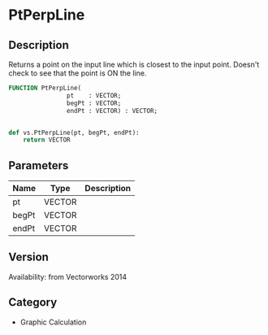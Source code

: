 # PtPerpLine

## Description
Returns a point on the input line which is closest to the input point. Doesn't check to see that the point is ON the line.

```pascal
FUNCTION PtPerpLine(
				pt    : VECTOR;
				begPt : VECTOR;
				endPt : VECTOR) : VECTOR;
```

```python

def vs.PtPerpLine(pt, begPt, endPt):
    return VECTOR
```

## Parameters
|Name|Type|Description|
|---|---|---|
|pt|VECTOR||
|begPt|VECTOR||
|endPt|VECTOR||

## Version
Availability: from Vectorworks 2014
## Category
* Graphic Calculation

